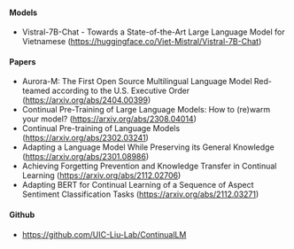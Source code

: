 
#### Models
- Vistral-7B-Chat - Towards a State-of-the-Art Large Language Model for Vietnamese (https://huggingface.co/Viet-Mistral/Vistral-7B-Chat)

#### Papers
- Aurora-M: The First Open Source Multilingual Language Model Red-teamed according to the U.S. Executive Order (https://arxiv.org/abs/2404.00399)
- Continual Pre-Training of Large Language Models: How to (re)warm your model? (https://arxiv.org/abs/2308.04014)
- Continual Pre-training of Language Models (https://arxiv.org/abs/2302.03241)
- Adapting a Language Model While Preserving its General Knowledge (https://arxiv.org/abs/2301.08986)
- Achieving Forgetting Prevention and Knowledge Transfer in Continual Learning (https://arxiv.org/abs/2112.02706)
- Adapting BERT for Continual Learning of a Sequence of Aspect Sentiment Classification Tasks (https://arxiv.org/abs/2112.03271)

#### Github
- https://github.com/UIC-Liu-Lab/ContinualLM


